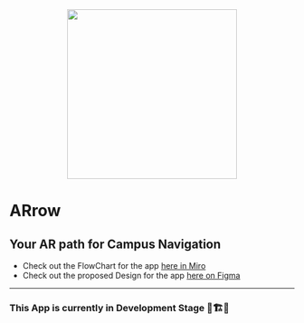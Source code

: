 <div align="center">
  
<img src="https://github.com/Siddhant-Patil0203/ARrow/assets/77800620/70cd47ce-ad94-4a45-b218-5c29b54377cc" width="300px">

</div>

# ARrow
## Your AR path for Campus Navigation 

- Check out the FlowChart for the app [here in Miro](https://miro.com/app/board/uXjVMtdiQ44=/?share_link_id=871365920745)
- Check out the proposed Design for the app [here on Figma](https://www.figma.com/file/dtsef3cVpIeAhTdGc5Dmzx/ARrow?type=design&node-id=98-2&mode=design&t=1d5LLb8ZOmHYmbIK-0)


---
### This App is currently in Development Stage 👷🏗️🚧

